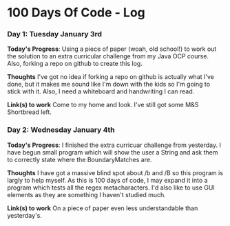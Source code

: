 # 100 Days Of Code - Log


### Day 1: Tuesday January 3rd

**Today's Progress**: Using a piece of paper (woah, old school!) to work out the solution to an extra curricular challenge from my Java OCP course. Also, forking a repo on github to create this log.

**Thoughts** I've got no idea if forking a repo on github is actually what I've done, but it makes me sound like I'm down with the kids so I'm going to stick with it. Also, I need a whiteboard and handwriting I can read.

**Link(s) to work**
Come to my home and look. I've still got some M&S Shortbread left.

### Day 2: Wednesday January 4th

**Today's Progress**: I finished the extra curricuar challenge from yesterday. I have begun small program which will show the user a String and ask them to correctly state where the BoundaryMatches are.

**Thoughts** I have got a massive blind spot about /b and /B so this program is largly to help myself. As this is 100 days of code, I may expand it into a program which tests all the regex metacharacters. I'd also like to use GUI elements as they are something I haven't studied much.

**Link(s) to work**
On a piece of paper even less understandable than yesterday's.
